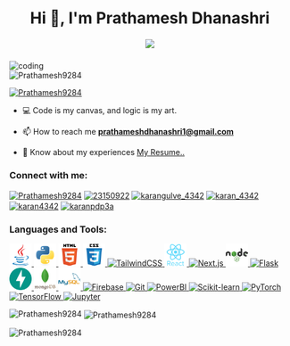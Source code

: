 

<h1 align="center">Hi 👋, I'm Prathamesh Dhanashri</h1>

<p align="center">
  <img align="center" src="https://readme-typing-svg.herokuapp.com?color=%23${textVal}&lines=+👋🏻+A+Passionate+Web+Developer+👋🏻;👨🏻‍💻+Lets+Build+Together+👩🏻‍💻">
</p>
<h3>     </h3>
<img align="right" alt="coding" width="550" height=auto src="https://media0.giphy.com/media/v1.Y2lkPTc5MGI3NjExN2NyMzM5MjJ2ejFoeTFiMmt2bm9vaWppMXFiMjlpYThoajRvY2I0dyZlcD12MV9pbnRlcm5hbF9naWZfYnlfaWQmY3Q9Zw/RbDKaczqWovIugyJmW/giphy.gif">

<p align="left"> <img src="https://komarev.com/ghpvc/?username=Prathamesh9284&label=Profile%20views&color=0e75b6&style=flat" alt="Prathamesh9284" /> </p>



<p align="left"> <a href="https://x.com/PrathameshD0002" target="blank"><img src="https://img.shields.io/twitter/follow/Prathamesh9284?logo=twitter&style=for-the-badge" alt="Prathamesh9284" /></a> </p>

- 💻 Code is my canvas, and logic is my art.

- 📫 How to reach me **prathameshdhanashri1@gmail.com**

- 📄 Know about my experiences [My Resume..](https://drive.google.com/drive/folders/18ejQwD2tIVH4Fi2DOQT03NmwJrheNcC0?usp=sharing)

<h3 align="left">Connect with me:</h3>
<p align="left">

<a href="https://linkedin.com/in/prathameshdhanashri" target="blank"><img align="center" src="https://raw.githubusercontent.com/rahuldkjain/github-profile-readme-generator/master/src/images/icons/Social/linked-in-alt.svg" alt="Prathamesh9284" height="30" width="40" /></a>
<a href="https://stackoverflow.com/users/23150922" target="blank"><img align="center" src="https://raw.githubusercontent.com/rahuldkjain/github-profile-readme-generator/master/src/images/icons/Social/stack-overflow.svg" alt="23150922" height="30" width="40" /></a>
<a href="https://instagram.com/prathamesh_00002" target="blank"><img align="center" src="https://raw.githubusercontent.com/rahuldkjain/github-profile-readme-generator/master/src/images/icons/Social/instagram.svg" alt="karangulve_4342" height="30" width="40" /></a>
<a href="https://www.hackerrank.com/prathamesh_02" target="blank"><img align="center" src="https://raw.githubusercontent.com/rahuldkjain/github-profile-readme-generator/master/src/images/icons/Social/hackerrank.svg" alt="karan_4342" height="30" width="40" /></a>
<a href="https://www.leetcode.com/prathamesh_0002" target="blank"><img align="center" src="https://raw.githubusercontent.com/rahuldkjain/github-profile-readme-generator/master/src/images/icons/Social/leet-code.svg" alt="karan4342" height="30" width="40" /></a>
<a href="https://auth.geeksforgeeks.org/user/prathameshdlm7c" target="blank"><img align="center" src="https://raw.githubusercontent.com/rahuldkjain/github-profile-readme-generator/master/src/images/icons/Social/geeks-for-geeks.svg" alt="karanpdp3a" height="30" width="40" /></a>
</p>

<h3 align="left">Languages and Tools:</h3>
<p align="left"> 

  <a href="https://www.java.com" target="_blank" rel="noreferrer"> <img src="https://raw.githubusercontent.com/devicons/devicon/master/icons/java/java-original.svg" alt="Java" width="40" height="40"/> </a> 
  <a href="https://www.python.org" target="_blank" rel="noreferrer"> <img src="https://raw.githubusercontent.com/devicons/devicon/master/icons/python/python-original.svg" alt="Python" width="40" height="40"/> </a> 
  <a href="https://www.w3.org/html/" target="_blank" rel="noreferrer"> <img src="https://raw.githubusercontent.com/devicons/devicon/master/icons/html5/html5-original-wordmark.svg" alt="HTML" width="40" height="40"/> </a>
  <a href="https://www.w3schools.com/css/" target="_blank" rel="noreferrer"> <img src="https://raw.githubusercontent.com/devicons/devicon/master/icons/css3/css3-original-wordmark.svg" alt="CSS" width="40" height="40"/> </a>
  <a href="https://tailwindcss.com/" target="_blank" rel="noreferrer"> <img src="https://www.vectorlogo.zone/logos/tailwindcss/tailwindcss-icon.svg" alt="TailwindCSS" width="40" height="40"/> </a>
  <a href="https://reactjs.org/" target="_blank" rel="noreferrer"> <img src="https://raw.githubusercontent.com/devicons/devicon/master/icons/react/react-original-wordmark.svg" alt="React" width="40" height="40"/> </a>
  <a href="https://nextjs.org/" target="_blank" rel="noreferrer"> <img src="https://upload.wikimedia.org/wikipedia/commons/8/8e/Nextjs-logo.svg" alt="Next.js" width="40" height="40"/> </a>
  <a href="https://nodejs.org" target="_blank" rel="noreferrer"> <img src="https://raw.githubusercontent.com/devicons/devicon/master/icons/nodejs/nodejs-original-wordmark.svg" alt="Node.js" width="40" height="40"/> </a>
  <a href="https://flask.palletsprojects.com/" target="_blank" rel="noreferrer">
  <img src="https://img.icons8.com/?size=100&id=ewGOClUtmFX4&format=png&color=000000" alt="Flask" width="40" height="40"/>
</a>
  <a href="https://fastapi.tiangolo.com/" target="_blank" rel="noreferrer"> <img src="https://raw.githubusercontent.com/devicons/devicon/master/icons/fastapi/fastapi-original.svg" alt="FastAPI" width="40" height="40"/> </a>
  <a href="https://www.mongodb.com/" target="_blank" rel="noreferrer"> <img src="https://raw.githubusercontent.com/devicons/devicon/master/icons/mongodb/mongodb-original-wordmark.svg" alt="MongoDB" width="40" height="40"/> </a>
  <a href="https://www.mysql.com/" target="_blank" rel="noreferrer"> <img src="https://raw.githubusercontent.com/devicons/devicon/master/icons/mysql/mysql-original-wordmark.svg" alt="MySQL" width="40" height="40"/> </a>
  <a href="https://firebase.google.com/" target="_blank" rel="noreferrer"> <img src="https://www.vectorlogo.zone/logos/firebase/firebase-icon.svg" alt="Firebase" width="40" height="40"/> </a>
  <a href="https://git-scm.com/" target="_blank" rel="noreferrer"> <img src="https://www.vectorlogo.zone/logos/git-scm/git-scm-icon.svg" alt="Git" width="40" height="40"/> </a>
  <a href="https://powerbi.microsoft.com/" target="_blank" rel="noreferrer"> <img src="https://upload.wikimedia.org/wikipedia/commons/c/cf/New_Power_BI_Logo.svg" alt="PowerBI" width="40" height="40"/> </a>
  <a href="https://scikit-learn.org/" target="_blank" rel="noreferrer"> <img src="https://raw.githubusercontent.com/scikit-learn/scikit-learn/main/doc/logos/scikit-learn-logo-notext.png" alt="Scikit-learn" width="40" height="40"/> </a>
  <a href="https://pytorch.org/" target="_blank" rel="noreferrer"> <img src="https://www.vectorlogo.zone/logos/pytorch/pytorch-icon.svg" alt="PyTorch" width="40" height="40"/> </a>
  <a href="https://www.tensorflow.org/" target="_blank" rel="noreferrer"> <img src="https://www.vectorlogo.zone/logos/tensorflow/tensorflow-icon.svg" alt="TensorFlow" width="40" height="40"/> </a>
  <a href="https://jupyter.org/" target="_blank" rel="noreferrer"> <img src="https://www.vectorlogo.zone/logos/jupyter/jupyter-icon.svg" alt="Jupyter" width="40" height="40"/> </a>
</p>




<p><img align="left" src="https://github-readme-stats.vercel.app/api/top-langs?username=Prathamesh9284&theme=github_dark_dimmed&hide_border=false&include_all_commits=true&count_private=true&show_icons=true&locale=en&layout=compact" alt="Prathamesh9284" /></p>

<p>&nbsp;<img align="center" src="https://github-readme-stats.vercel.app/api?username=Prathamesh9284&theme=github_dark_dimmed&hide_border=false&include_all_commits=true&count_private=true&show_icons=true&locale=en" alt="Prathamesh9284" /></p>

<p><img align="center" src="https://github-readme-streak-stats.herokuapp.com/?user=Prathamesh9284&theme=github_dark_dimmed&hide_border=false&include_all_commits=true&count_private=true&" alt="Prathamesh9284" /></p>
